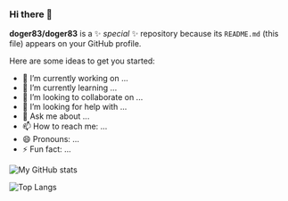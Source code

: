 ### Hi there 👋


**doger83/doger83** is a ✨ _special_ ✨ repository because its `README.md` (this file) appears on your GitHub profile.

Here are some ideas to get you started:

- 🔭 I’m currently working on ...
- 🌱 I’m currently learning ...
- 👯 I’m looking to collaborate on ...
- 🤔 I’m looking for help with ...
- 💬 Ask me about ...
- 📫 How to reach me: ...
- 😄 Pronouns: ...
- ⚡ Fun fact: ...


![My GitHub stats](https://github-readme-stats.vercel.app/api?username=doger83&show_icons=true&theme=transparent&count_private=true)


![Top Langs](https://github-readme-stats.vercel.app/api/top-langs/?username=doger83&theme=transparent&count_private=true)

